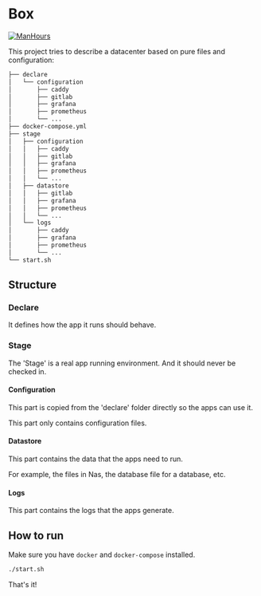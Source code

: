 # Box

[![ManHours](https://manhours.aiursoft.cn/gitlab/gitlab.aiursoft.cn/aiursoft/box)](https://gitlab.aiursoft.cn/aiursoft/box/-/commits/master?ref_type=heads)

This project tries to describe a datacenter based on pure files and configuration:

```bash
├── declare
│   └── configuration
│       ├── caddy
│       ├── gitlab
│       ├── grafana
│       ├── prometheus
│       └── ...
├── docker-compose.yml
├── stage
│   ├── configuration
│   │   ├── caddy
│   │   ├── gitlab
│   │   ├── grafana
│   │   ├── prometheus
│   │   └── ...
│   ├── datastore
│   │   ├── gitlab
│   │   ├── grafana
│   │   ├── prometheus
│   │   └── ...
│   └── logs
│       ├── caddy
│       ├── grafana
│       ├── prometheus
│       └── ...
└── start.sh
```

## Structure

### Declare

It defines how the app it runs should behave.

### Stage

The 'Stage' is a real app running environment. And it should never be checked in.

#### Configuration

This part is copied from the 'declare' folder directly so the apps can use it.

This part only contains configuration files.

#### Datastore

This part contains the data that the apps need to run.

For example, the files in Nas, the database file for a database, etc.

#### Logs

This part contains the logs that the apps generate.

## How to run

Make sure you have `docker` and `docker-compose` installed.

```bash
./start.sh
```

That's it!
